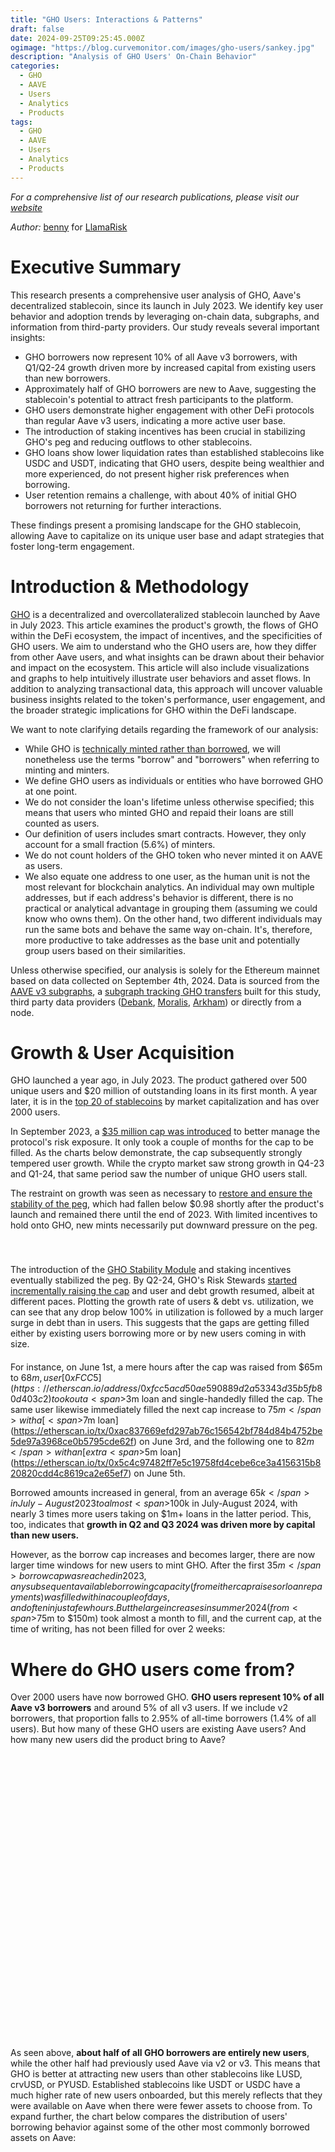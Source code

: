 ```yaml
---
title: "GHO Users: Interactions & Patterns"
draft: false
date: 2024-09-25T09:25:45.000Z
ogimage: "https://blog.curvemonitor.com/images/gho-users/sankey.jpg"
description: "Analysis of GHO Users' On-Chain Behavior"
categories:
  - GHO
  - AAVE
  - Users
  - Analytics
  - Products
tags:
  - GHO
  - AAVE
  - Users
  - Analytics
  - Products
---
```


_For a comprehensive list of our research publications, please visit our [website](https://www.llamarisk.com/research
)_

_Author:_ [benny](https://warpcast.com/bennylada) for [LlamaRisk](https://x.com/LlamaRisk)

<script src="https://d3js.org/d3.v7.min.js"></script>
<script src="https://cdn.jsdelivr.net/npm/chart.js"></script>
<script src="https://cdn.jsdelivr.net/npm/chartjs-adapter-date-fns"></script>

# Executive Summary

This research presents a comprehensive user analysis of GHO, Aave's decentralized stablecoin, since its launch in July 2023. We identify key user behavior and adoption trends by leveraging on-chain data, subgraphs, and information from third-party providers. Our study reveals several important insights:

- GHO borrowers now represent 10% of all Aave v3 borrowers, with Q1/Q2-24 growth driven more by increased capital from existing users than new borrowers.
- Approximately half of GHO borrowers are new to Aave, suggesting the stablecoin's potential to attract fresh participants to the platform.
- GHO users demonstrate higher engagement with other DeFi protocols than regular Aave v3 users, indicating a more active user base.
- The introduction of staking incentives has been crucial in stabilizing GHO's peg and reducing outflows to other stablecoins.
- GHO loans show lower liquidation rates than established stablecoins like USDC and USDT, indicating that GHO users, despite being wealthier and more experienced, do not present higher risk preferences when borrowing.
- User retention remains a challenge, with about 40% of initial GHO borrowers not returning for further interactions.

These findings present a promising landscape for the GHO stablecoin, allowing Aave to capitalize on its unique user base and adapt strategies that foster long-term engagement.

# Introduction & Methodology

[GHO](https://docs.gho.xyz/) is a decentralized and overcollateralized stablecoin launched by Aave in July 2023.
This article examines the product's growth, the flows of GHO within the DeFi ecosystem, the impact of incentives, and the specificities of GHO users.
We aim to understand who the GHO users are, how they differ from other Aave users, and what insights can be drawn about their behavior and impact on the ecosystem. This article will also include visualizations and graphs to help intuitively illustrate user behaviors and asset flows.
In addition to analyzing transactional data, this approach will uncover valuable business insights related to the token's performance, user engagement, and the broader strategic implications for GHO within the DeFi landscape.

We want to note clarifying details regarding the framework of our analysis:

- While GHO is [technically minted rather than borrowed](https://docs.gho.xyz/concepts/how-gho-works/gho-implementation), we will nonetheless use the terms "borrow" and "borrowers" when referring to minting and minters.
- We define GHO users as individuals or entities who have borrowed GHO at one point.
- We do not consider the loan's lifetime unless otherwise specified; this means that users who minted GHO and repaid their loans are still counted as users.
- Our definition of users includes smart contracts. However, they only account for a small fraction (5.6%) of minters.
- We do not count holders of the GHO token who never minted it on AAVE as users.
- We also equate one address to one user, as the human unit is not the most relevant for blockchain analytics. An individual may own multiple addresses, but if each address's behavior is different, there is no practical or analytical advantage in grouping them (assuming we could know who owns them). On the other hand, two different individuals may run the same bots and behave the same way on-chain. It's, therefore, more productive to take addresses as the base unit and potentially group users based on their similarities.

Unless otherwise specified, our analysis is solely for the Ethereum mainnet based on data collected on September 4th, 2024.
Data is sourced from the [AAVE v3 subgraphs](https://github.com/aave/protocol-subgraphs/tree/main/src), a [subgraph tracking GHO transfers](https://github.com/benber86/gho_token_subgraph) built for this study, third party data providers ([Debank](https://debank.com/), [Moralis](https://moralis.io/), [Arkham](https://platform.arkhamintelligence.com/)) or directly from a node.

# Growth & User Acquisition

GHO launched a year ago, in July 2023.
The product gathered over 500 unique users and $20 million of outstanding loans in its first month.
A year later, it is in the [top 20 of stablecoins](https://www.coingecko.com/en/categories/stablecoins) by market capitalization and has over 2000 users.

In September 2023, a [$35 million cap was introduced](https://governance-v2.aave.com/governance/proposal/308/) to better manage the protocol's risk exposure.
It only took a couple of months for the cap to be filled.
As the charts below demonstrate, the cap subsequently strongly tempered user growth.
While the crypto market saw strong growth in Q4-23 and Q1-24, that same period saw the number of unique GHO users stall.

The restraint on growth was seen as necessary to [restore and ensure the stability of the peg](https://www.llamarisk.com/research/explainer-series-gho-stablecoin), which had fallen below $0.98 shortly after the product's launch and remained there until the end of 2023.
With limited incentives to hold onto GHO, new mints necessarily put downward pressure on the peg.

<script src="../../js/gho-users/new-users-chart.js"></script>
<script src="../../js/gho-users/debt-chart.js"></script>
<script src="../../js/gho-users/peg-chart.js"></script>
<script src="../../js/gho-users/debt-ceiling-chart.js"></script>

<div style="display: flex; justify-content: space-between; margin-bottom: 20px">
 <div style="width: 48%;">
 <canvas id="linechart-new-users" width="400" height="400"></canvas>
 </div>
 <div style="width: 48%;">
 <canvas id="linechart-debt" width="400" height="400"></canvas>
 </div>
</div>

<div style="display: flex; justify-content: space-between; margin-bottom: 20px">
 <div style="width: 48%;">
 <canvas id="linechart-peg" width="400" height="400"></canvas>
 </div>
 <div style="width: 48%;">
 <canvas id="linechart-ceiling" width="400" height="400"></canvas>
 </div>
</div>

The introduction of the [GHO Stability Module](https://docs.gho.xyz/developer-docs/gho-stability-module) and staking incentives eventually stabilized the peg.
By Q2-24, GHO's Risk Stewards [started incrementally raising the cap](https://governance.aave.com/t/arfc-chaos-labs-risk-stewards-increase-gho-minting-cap-03-01-24/16805) and user and debt growth resumed, albeit at different paces.
Plotting the growth rate of users & debt vs. utilization, we can see that any drop below 100% in utilization is followed by a much larger surge in debt than in users.
This suggests that the gaps are getting filled either by existing users borrowing more or by new users coming in with size.

<script src="../../js/gho-users/growth-and-utilization-chart.js"></script>
<div style="width: 100%; margin-bottom: 20px">
 <canvas id="chart-growth-and-utilization" width="800" height="400"></canvas>
</div>

For instance, on June 1st, a mere hours after the cap was raised from $65m to $68m, user [0xFCC5](https://etherscan.io/address/0xfcc5acd50ae590889d2a53343d35b5fb80d403c2) took out a <span>$3m</span> loan and single-handedly filled the cap.
The same user likewise immediately filled the next cap increase to <span>$75m</span> with a [<span>$7m</span> loan](https://etherscan.io/tx/0xac837669efd297ab76c156542bf784d84b4752be5de97a3968ce0b5795cde62f) on June 3rd, and the following one to <span>$82m</span> with an [extra <span>$5m</span> loan](https://etherscan.io/tx/0x5c4c97482ff7e5c19758fd4cebe6ce3a4156315b820820cdd4c8619ca2e65ef7) on June 5th.

Borrowed amounts increased in general, from an average <span>$65k</span> in July-August 2023 to almost <span>$100k</span> in July-August 2024, with nearly 3 times more users taking on $1m+ loans in the latter period. This, too, indicates that **growth in Q2 and Q3 2024 was driven more by capital than new users.**

However, as the borrow cap increases and becomes larger, there are now larger time windows for new users to mint GHO.
After the first <span>$35m</span> borrow cap was reached in 2023, any subsequent available borrowing capacity (from either cap raises or loan repayments) was filled within a couple of days, and often in just a few hours.
But the large increases in summer 2024 (from <span>$75m</span> to <span>$150m</span>) took almost a month to fill, and the current cap, at the time of writing, has not been filled for over 2 weeks:


<script src="../../js/gho-users/fill-times-chart.js"></script>

<div style="width: 90%; margin: auto; margin-bottom: 20px">
 <canvas id="barchart-fill-times" width="400" height="300"></canvas>
</div>

# Where do GHO users come from?

Over 2000 users have now borrowed GHO.
**GHO users represent 10% of all Aave v3 borrowers** and around 5% of all v3 users.
If we include v2 borrowers, that proportion falls to 2.95% of all-time borrowers (1.4% of all users).
But how many of these GHO users are existing Aave users? And how many new users did the product bring to Aave?


<script src="../../js/gho-users/donut-charts.js"></script>

<div style="display: flex; justify-content: space-between; margin-bottom: 20px">
 <div style="width: 48%; height: 450px;">
 <canvas id="donutChart1"></canvas>
 </div>
 <div style="width: 48%; height: 450px;">
 <canvas id="donutChart2"></canvas>
 </div>
</div>


As seen above, **about half of all GHO borrowers are entirely new users**, while the other half had previously used Aave via v2 or v3.
This means that GHO is better at attracting new users than other stablecoins like LUSD, crvUSD, or PYUSD.
Established stablecoins like USDT or USDC have a much higher rate of new users onboarded, but this merely reflects that they were available on Aave when there were fewer assets to choose from.
To expand further, the chart below compares the distribution of users' borrowing behavior against some of the other most commonly borrowed assets on Aave:


<script src="../../js/gho-users/token-borrowing-patterns.js"></script>

<div style="height: 600px; width: 100%; margin-bottom: 20px">
 <canvas id="tokenBorrowingPatterns"></canvas>
</div>

One key difference between GHO and other assets borrowers is that **new GHO users are less likely to borrow additional assets**.
In fact, out of all the assets in the chart above, new GHO users (understood as users who only ever borrowed GHO or started using Aave by borrowing GHO) are the least likely to borrow other assets after initially borrowing GHO. However, they may continue to borrow more GHO.
The comparatively young market age could explain this, and the situation will likely change as it matures.

GHO users tend to be more active on-chain than other Aave users, making them more inclined to explore the various options within the protocol. **GHO users are twice as likely to engage with other DeFi protocols** than non-GHO users on Aave. There's also a noticeable difference between new users who began using Aave through GHO and existing Aave users who borrowed GHO. The latter are more active across DeFi and tend to favor protocols like Curve and Convex, while new users gravitate more toward restaking protocols such as ether. fi and Eigenlayer.

<script src="../../js/gho-users/protocol-usage-charts.js"></script>
<style>
#chartContainer .h4 {
    color: #ccf !important;
}
</style>
<div id="chartContainer">
 <div style="display: grid; grid-template-columns: 1fr 1fr; gap: 20px; height: 550px; width: 100%; margin-bottom: 60px">
 <div style="height: 280px;">
 <canvas id="v3UsersChart"></canvas>
 </div>
 <div style="height: 280px;">
 <canvas id="ghoUsersChart"></canvas>
 </div>
 <div style="height: 280px;">
 <canvas id="newGhoUsersChart"></canvas>
 </div>
 <div style="height: 280px;">
 <canvas id="existingAaveUsersChart"></canvas>
 </div>
 </div>
</div>



Pendle is one of the most commonly used protocols for both categories of GHO users.
As we cannot track protocol usage before opening a GHO loan (all-cross protocol data was drawn from the state of the user's address as of September 10th via DeBank's API), it is difficult to establish directionality or causality:
Do GHO users move to Pendle to stake? Or are Pendle users coming to AAVE?

An analysis of GHO users' assets on Pendle reveals that they do not primarily go there to earn yield on their GHO. Instead, the tokens they most frequently stake include USDC, USDe, ETH, and LRTs/LSTs. Similarly, only a small number of GHO borrowers use Curve to provide liquidity for GHO. Instead, they are more inclined to provide liquidity in the 3pool (USDC/USDT/DAI) or for ETH pairs.

# Where do GHO users go?

If users do not provide liquidity on Curve or deposit on Pendle, what do they do with their GHO?
The above charts only look at where users currently have assets, which does not capture flows such as trading activities.
To better understand where GHO liquidity moves, we can follow the token's transfer events.
This allows us to see where GHO minters sent their tokens to (first-order flow) and, if they traded them, what tokens they traded GHO for (second-order flow).
We display the flows in USD and total number of transactions in the following chart:

<script src="https://unpkg.com/d3-sankey@0.12.3/dist/d3-sankey.min.js"></script>
<script src="../../js/gho-users/sankey.js"></script>


<div id="ddownsankey" style="margin-top: 40px; margin-bottom: 40px">
 <select id="data-type">
 <option value="volume" selected>USD Volume</option>
 <option value="transactions">Number of Transactions</option>
 </select>
</div>
<div style="text-align: center; width: 100%; margin-bottom: 20px;">
<span style="font-size: 16px; color: #666; font-weight: bold">GHO First and Second Order Flows From Mint</span></div>
<div id="sankey-chart"></div>

<style>
    #sankey-chart {
        width: 100%;
        margin-bottom: 20px;
        height: 600px;
 }
    
    .node rect {
        cursor: move;
        fill-opacity: 0.9;
        shape-rendering: crispEdges;
 }
    
    .node text {
        pointer-events: none;
        text-shadow: 0 1px 0 #fff;
 }
        
    .link:hover path {
        stroke-opacity: 0.5;
 }
    
    .link-tooltip {
        font-size: 10px;
        pointer-events: none;
 }
</style>

The chart shows that while most minters traded their GHO for another stablecoin such as USDC, USDT or DAI, GHO staking and liquidity on DEXes are important supply sinks for the coin.

But, as this is an aggregated view over 1 year, it does not capture some of the changes in GHO flow directionality over time.
In particular, 2024 saw the introduction of [GHO staking](https://governance.aave.com/t/arfc-upgrade-safety-module-with-stkgho/15635/10) which offered incentives for minters to hold on to their GHO rather than immediately trade it for other assets.
Incentives for staking were [increased in February](https://governance.aave.com/t/arfc-amend-safety-module-emissions/16640) and further strengthened by the introduction of the [Merit Program](https://governance.aave.com/t/arfc-merit-a-new-aave-alignment-user-reward-system/16646) in March.

To evaluate the impact of these incentives on flows, we split the data into two different periods using March 15th -- after most incentives were introduced -- as the demarcation date:

<script src="../../js/gho-users/before-after.js"></script>

<div style="height: 300px; margin-bottom: 50px; margin-top: 20px;">
 <canvas id="beforeAfterChart" style="margin-top: 30px;"></canvas>
</div>

The most obvious change is the tremendous increase in the proportion of flows going towards staking, from 3.8% to 19.1%.
The corollary to this increase is a decrease in the flows towards DEXes such as Uniswap (12.8% to 1.2%) or Balancer (11% to 1.8%).
This indicates that the staking program was successful at preventing users from selling GHO for other stablecoins or crypto assets.
Mitigating selling pressure this way did, in turn, help stabilize the peg.

Not all users might indeed have been using DEXes to sell their GHO.
Looking at second-order flows on major DEXes, we can see in the chart below that many users were using DEXes to provide liquidity and get yield on their GHO in the absence of staking rewards.
(_Stablecoins_ means that users traded their GHO for other stables like USDC or USDT, while _Crypto assets_ refers to all other, volatile tokens users have traded GHO for):


<script src="../../js/gho-users/sec-order-merit.js"></script>

<div id="merit-charts">
 <div id="merit-chart-container" style="display: flex; justify-content: space-between; height: 450px; width: 100%; margin-bottom: 20px;">
 </div>
</div>

Incentives thus successfully reduced the outflows towards other stablecoins on the three major mainnet DEXes.
They also reduced flows going towards liquidity pools, particularly on Uniswap v3, which may have reduced available liquidity and destabilized the peg.
However, reducing liquidity providing might also have been necessary to minimize sell pressure on GHO.
Depositing single sided liquidity on Curve or Balancer is equivalent to a partial sell, and on Uni v3 is akin to a sell order.

This comparison is still lacking, as we did not include aggregators such as CowSwap or 1inch since they did not offer an option to LP.
The two periods are also of different lengths, and the supply of GHO was much larger in the second period than in the first.

After normalizing for time and supply and considering all outflows to DEXes, we find that overall **staking incentives reduced outflows to stablecoins by close to 25%**.
Concomitantly, incentives also drastically reduced outflows towards liquidity pools by <span>83%</span>.


<script src="../../js/gho-users/outflow-change-merit.js"></script>

<div style="display: flex; height: 400px; margin-bottom: 50px; margin-top: 10px; text-align: center;">
 <div style="width: 50%; margin: 0 auto;">
 <canvas id="outflowChange" style="margin-top: 10px;"></canvas>
 </div>
</div>

# Liquidations

Liquidations are important to ensure the stability and collateralization of stablecoins like GHO.
They, however, present a risk to lending protocols as they might create bad debt and/or discourage liquidated users from borrowing again.
Therefore, it is worth investigating the prevalence of liquidations among GHO minters and checking whether it is significantly different from other borrowed assets.

There are two things we can look at.
- Total number of liquidations (regardless of the denomination of the liquidated loans) by type of user. This shows whether GHO users' overall borrowing behavior exhibits higher or lower risk preference.
- Proportion of loans of a particular asset that were liquidated. This shows if liquidations can be related to asset attributes.

<script src="../../js/gho-users/liquidations.js"></script>
<script src="../../js/gho-users/liq-prop.js"></script>
<div style="display: flex; justify-content: space-between; height: 450px; width: 100%; margin-bottom: 20px;">
 <div style="width: 50%;">
 <canvas id="liquidationChart"></canvas>
 </div>
 <div style="width: 48%;">
 <canvas id="liqPropChart"></canvas>
 </div>
</div>


At first glance, from the chart on the left, it might seem that GHO minters are more likely to experience a liquidation (10%) compared to other Aave users (8%) and might, therefore, be less risk averse.
However, when further breaking down the numbers, we see that most GHO users who experienced liquidations had previously borrowed on Aave v2 or v3.
That they've experienced more liquidations simply reflects the fact that they've spent more time on the platform.

When we look at asset-specific loans (right), we see instead that **GHO denominated loans are less likely to be liquidated (6%) compared to other major stablecoins like USDC (8%) and USDT (9%).**
For comparison, on [Curve's lending platform](https://crvusd.curve.fi/#/ethereum) hard liquidations for crvUSD borrowers are closer to 10%, with some variation per market.

The lower liquidation rates for crypto-denominated loans can largely be attributed to market conditions since the launch of Aave v3. As crypto assets have generally decreased in value, borrowers of these assets are less likely to face liquidation than those who have borrowed stablecoins using volatile assets as collateral.

Looking at the present state of the market and the distribution of user health scores, GHO users are not significantly different from other asset borrowers with a **1.67 median health score** and similar distribution:

<script src="https://unpkg.com/@sgratzl/chartjs-chart-boxplot@3"></script>
<script src="../../js/gho-users/health-violin.js"></script>
<canvas id="healthViolinChart" height="240px"></canvas>

Overall, health factor distribution is homogenous across all borrowed assets.
As these are aggregated health scores across all loans, a user's score can be counted in different assets (if they have concurrently borrowed multiple assets).

# Collateral Preferences

The types and proportions of collateral supplied are also relatively similar across borrowers, including GHO minters.
ETH (wrapped or staked) is uniformly the leading choice for collateral.
USDC and USDT borrowers are somewhat different, with a collateral mix skewed more towards ETH and BTC than other borrowed assets, including other stablecoins.

<script src="../../js/gho-users/collateral-preference.js"></script>

<div style="height: 600px; width: 100%; margin-bottom: 20px">
 <canvas id="collatPreference"></canvas>
</div>

The chart shows that sometimes a large proportion of people borrowing a token also supply the token as collateral.
This can be due to several reasons, including multiple positions (sometimes asynchronous if different loans are opened separately over time), rate arbitrage, leverage, or liquidity needs.

# Borrowing Patterns

We know that GHO users are slightly less likely to borrow other tokens than other borrowers.
But when they do, they favor established stablecoins like USDC, USDT, DAI, or WETH when borrowing crypto.
This co-utilization pattern is similar to other assets, albeit in lesser proportions.
GHO is a relatively popular borrowing option, considering the age of the asset.
Almost 10% of USDC borrowers also borrow GHO, and roughly one-third of LUSD, PYUSD, and crvUSD borrowers.


<script src="https://cdn.jsdelivr.net/npm/apexcharts"></script>
<script src="../../js/gho-users/borrowed-heatmap.js"></script>
<div id="borrowedHeatmap"></div>

GHO users are less likely to borrow other assets but more likely to borrow GHO again compared to crypto assets or stablecoins like LUSD or crvUSD.
**Almost half of all GHO borrowers will go on to borrow GHO again**.
Only USDC and USDT do better, with 55% of multiple borrows and 10% of users borrowing more than 7 times.

<script src="../../js/gho-users/tx-count.js"></script>
<canvas id="txCountChart" height="180px"></canvas>

# Survival Rates

Expanding beyond repeat borrows of a single asset; we compute the likelihood that a user who started using Aave by borrowing a certain asset will continue to interact with the protocol.
We define continuous interaction as another borrow or supply event (excluding liquidations and repayments), regardless of the asset.
We only consider users who started interacting with Aave in the past year to avoid bias towards assets that have been available for longer.


<script src="../../js/gho-users/survival-rate.js"></script>

<div style="height: 380px;width: 100%; margin-bottom: 20px">
 <canvas id="survivalChart"></canvas>
</div>

From this perspective, users who started using Aave by minting GHO are in the bottom range of assets for user stickiness.
While 8 out of 10 users who started by borrowing PYUSD or LUSD continue transacting on Aave, 40% of GHO minters never interact with the protocol again.

# User Wealth

Using [DeBank data](https://cloud.debank.com/open-api), we collect the USD value and composition of the portfolios of a large sample of Aave v3 users and GHO minters:

<script src="../../js/gho-users/wallet-balance-distribution.js"></script>


<div style="display: flex; justify-content: space-between; height: 300px; width: 100%; margin-bottom: 20px;">
 <div style="width: 48%;">
 <canvas id="walletBalanceDistributionAll"></canvas>
 </div>
 <div style="width: 48%;">
 <canvas id="walletBalanceDistributionGHO"></canvas>
 </div>
</div>
<div style="width: 60%; margin: 0 auto; display: flex; justify-content: center; align-items: center; flex-direction: column;">

<div style="width: 100%; justify-content: center">

| Metric     | Aave v3 Users | GHO Users |
|------------|---------------|-----------|
| Mean       | 602,689 | 644,543 |
| Q1 (25%)   | 171 | 2,572 |
| Median     | 3,097 | 30,369 |
| Q3 (75%)   | 52,379 | 164,741 |
| Max        | 1,334,557,934 | 223,611,758 |
| Gini coef. | 92.8% | 84.7% |

</div>
</div>

GHO users are significantly wealthier, with the **median portfolio value 10 times that of other Aave v3 users**.

If we break down the aggregate value of the users' portfolios, we also see several differences between GHO users and other v3 users.
GHO users are more likely to store their wealth on L2s like Arbitrum or Base.
While the actual distribution and choice of yield source may differ, both categories' portfolios are strongly weighted towards ETH, BTC, and stablecoins:

<script src="../../js/gho-users/donut-charts-comparison.js"></script>

<div id="portfolioChart">
 <div style="display: flex; justify-content: space-between; margin-bottom: 20px">
 <div style="width: 48%; height: 550px;">
 <canvas id="donutChart10"></canvas>
 </div>
 <div style="width: 48%; height: 550px;">
 <canvas id="donutChart20"></canvas>
 </div>
 </div>
</div>


# User Age & Activity

Finally, we take a look at the age and level of activity (using the account's nonce as a proxy) of Aave v3 and GHO users:

<script src="../../js/gho-users/age-violin.js"></script>
<canvas id="violinChart"></canvas>

GHO borrowers appear more experienced, with a median account age of 2.3 years compared to 1.5 years for other Aave users.
They're also much more active on-chain, with a median of 121 transactions against 32 for other users.

# Arbitrum

In the previous section, we only looked at metrics observed on Ethereum mainnet; however [GHO has been available on Arbitrum](https://governance.aave.com/t/arfc-gho-cross-chain-launch/17616/14) since July 2024.
The Arbitrum user base has been growing steadily since, reaching close to 25% of the number of Ethereum users. While it is too early to perform in-depth analysis, it may be covered in future iterations.

An interesting feature so far is that Arbitrum users seem to be more risk-averse than their Ethereum mainnet counterparts.
Less than 3% of the GHO loans have been liquidated so far vs 6% on mainnet.
Also, the median health is higher on Arbitrum, and an (admittedly crude, heuristic) estimation of the prevalence of user leveraging their loans indicates that the practice is more common on Ethereum.
But of course, this may reflect the younger age of the Arbitrum product (only 2 months at the time of writing) and the market's low volatility since the summer.


<script src="../../js/gho-users/arbitrum-users.js"></script>
<script src="../../js/gho-users/new-users-chart-arbi.js"></script>

<div style="display: flex; justify-content: space-between; margin-bottom: 20px">
 <div style="width: 48%;">
 <canvas id="linechart-new-users-arb" width="400" height="447"></canvas>
 </div>
 <div style="width: 48%;">
 <canvas id="arbiCompare" width="400" height="500"></canvas>
 </div>
</div>

# Closing Remarks

The analysis of GHO user behavior provides valuable insights into the evolving landscape of DeFi and the role of Aave's stablecoin in attracting and retaining users. GHO's ability to draw in new participants, particularly with a noteworthy proportion of first-time borrowers, highlights its appeal and the potential for future growth within the ecosystem. The observed loyalty among returning users and a distinct borrowing behavior set GHO apart from more established stablecoins, suggesting that users are increasingly finding value in its unique offerings.

The trends also indicate a vibrant engagement with other DeFi protocols, demonstrating GHO's capacity to foster a cross-protocol interest that can strengthen the overall DeFi landscape. The lower liquidation rates and the significant wealth of GHO users further underscore the product's attractiveness and the careful risk management strategies employed by borrowers.

As GHO continues to mature, this analysis helps to understand how user behaviors adapt to market changes and the effectiveness of incentive structures. The insights gleaned from this study not only underscore the current state of GHO but could also pave the way for future strategic decisions contributing to scaling GHO adoption.

In summary, GHO is not just a stablecoin; it represents a pivotal shift in how users engage with the Aave protocol. It emphasizes the importance of innovation, user experience, and community building to drive the next level of scale for Aave.
